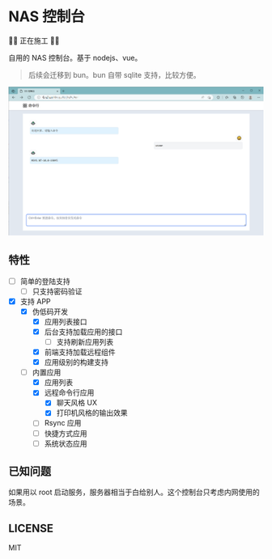 # NAS 控制台

🚧🚧 正在施工 🚧🚧

自用的 NAS 控制台。基于 nodejs、vue。

> 后续会迁移到 bun。bun 自带 sqlite 支持，比较方便。

<p align="center">
  <img width="800" src="./screen.png"/>
</p>

## 特性

- [ ] 简单的登陆支持
  - [ ] 只支持密码验证
- [x] 支持 APP
  - [x] 伪低码开发
    - [x] 应用列表接口
    - [x] 后台支持加载应用的接口
      - [ ] 支持刷新应用列表
    - [x] 前端支持加载远程组件
    - [x] 应用级别的构建支持
  - [ ] 内置应用
    - [x] 应用列表
    - [x] 远程命令行应用
      - [x] 聊天风格 UX
      - [x] 打印机风格的输出效果
    - [ ] Rsync 应用
    - [ ] 快捷方式应用
    - [ ] 系统状态应用

## 已知问题

如果用以 root 启动服务，服务器相当于白给别人。这个控制台只考虑内网使用的场景。

## LICENSE

MIT
